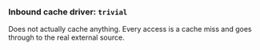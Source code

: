 ### Inbound cache driver: `trivial`

Does not actually cache anything. Every access is a cache miss and goes through to the real external source.
